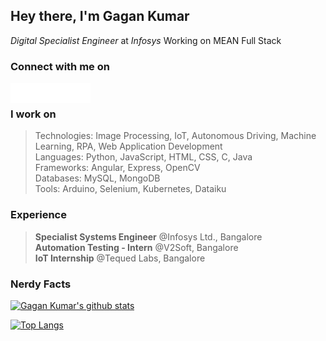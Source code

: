## Hey there, I'm **Gagan Kumar** <br>
*Digital Specialist Engineer* at *Infosys*
Working on MEAN Full Stack

### Connect with me on
[<img align="left" alt="Email" width="32px" src="https://github.com/sgagankumar/sgagankumar/blob/main/icon-email.png" />][Mail]
[<img align="left" alt="LinkedIn" width="32px" src="https://github.com/sgagankumar/sgagankumar/blob/main/icon-linkedin.png" />][Linkedin]
[<img align="left" alt="Website" width="32px" src="https://github.com/sgagankumar/sgagankumar/blob/main/icon-website.png" />][Website]
[<img align="left" alt="Instagram" width="32px" src="https://github.com/sgagankumar/sgagankumar/blob/main/icon-instagram.png" />][Instagram]
<br>

### I work on
> Technologies: Image Processing, IoT, Autonomous Driving, Machine Learning, RPA, Web Application Development \
> Languages: Python, JavaScript, HTML, CSS, C, Java \
> Frameworks: Angular, Express, OpenCV \
> Databases: MySQL, MongoDB \
> Tools: Arduino, Selenium, Kubernetes, Dataiku

### Experience
> **Specialist Systems Engineer** @Infosys Ltd., Bangalore \
> **Automation Testing - Intern** @V2Soft, Bangalore \
> **IoT Internship** @Tequed Labs, Bangalore

### Nerdy Facts
[![Gagan Kumar's github stats](https://github-readme-stats.vercel.app/api?username=sgagankumar&count_private=true&hide=issues&show_icons=true&theme=midnight-purple)](https://github.com/sgagankumar)
<!-- Reference https://github.com/anuraghazra/ --->
[![Top Langs](https://github-readme-stats.vercel.app/api/top-langs/?username=sgagankumar&layout=compact&theme=midnight-purple)]()

[Mail]: mailto://sgagankumar@gmail.com
[Instagram]: https://instagram.com/sgagankumar/
[LinkedIn]: https://www.linkedin.com/in/sgagankumar/
[Website]: https://sgagankumar.netlify.app/
